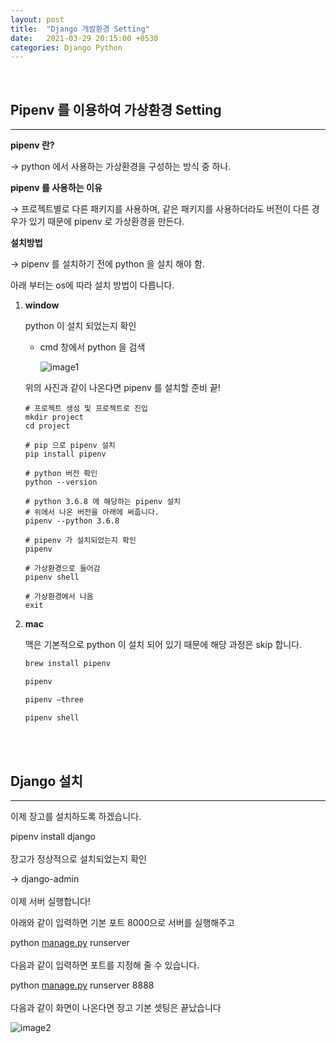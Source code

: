 ```yaml
---
layout: post
title:  "Django 개발환경 Setting"
date:   2021-03-29 20:15:00 +0530
categories: Django Python
---
```


<br>

## Pipenv 를 이용하여 가상환경 Setting

---

**pipenv 란?**

→ python 에서 사용하는 가상환경을 구성하는 방식 중 하나.


**pipenv 를 사용하는 이유**

→ 프로젝트별로 다른 패키지를 사용하며, 같은 패키지를 사용하더라도 버전이 다른 경우가 있기 때문에 pipenv 로 가상환경을 만든다.


**설치방법**

→ pipenv 를 설치하기 전에 python 을 설치 해야 함.

아래 부터는 os에 따라 설치 방법이 다릅니다.


1. **window**

    python 이 설치 되었는지 확인

    - cmd 창에서 python 을 검색

        ![image1](https://user-images.githubusercontent.com/79130276/112807240-a0209380-90b2-11eb-997a-056a0d095915.png)


	위의 사진과 같이 나온다면 pipenv 를 설치할 준비 끝!

	```shell
	# 프로젝트 생성 및 프로젝트로 진입
	mkdir project
	cd project

	# pip 으로 pipenv 설치
	pip install pipenv

	# python 버전 확인
	python --version

	# python 3.6.8 에 해당하는 pipenv 설치
	# 위에서 나온 버전을 아래에 써줍니다.
	pipenv --python 3.6.8

	# pipenv 가 설치되었는지 확인
	pipenv

	# 가상환경으로 들어감
	pipenv shell

	# 가상환경에서 나옴
	exit
	```


2. **mac**

	맥은 기본적으로 python 이 설치 되어 있기 때문에 해당 과정은 skip 합니다.

	```bash
	brew install pipenv

	pipenv

	pipenv —three

	pipenv shell
	```

<br><br>

## Django 설치

---

이제 장고를 설치하도록 하겠습니다.

pipenv install django
<br><br>
장고가 정상적으로 설치되었는지 확인

→ django-admin
<br><br>
이제 서버 실행합니다!

아래와 같이 입력하면 기본 포트 8000으로 서버를 실행해주고

python [manage.py](http://manage.py) runserver
<br><br>
다음과 같이 입력하면 포트를 지정해 줄 수 있습니다.

python [manage.py](http://manage.py) runserver 8888
<br><br>
다음과 같이 화면이 나온다면 장고 기본 셋팅은 끝났습니다

![image2](https://user-images.githubusercontent.com/79130276/112807229-9dbe3980-90b2-11eb-8b49-6afc461a2189.png)

<br><br>
